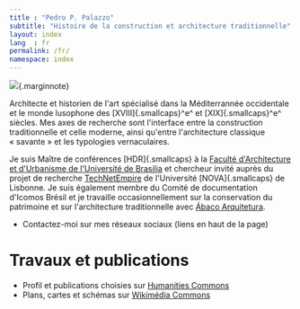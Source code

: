 ```yaml
---
title : "Pedro P. Palazzo"
subtitle: "Histoire de la construction et architecture traditionnelle"
layout: index
lang  : fr
permalink: /fr/
namespace: index
---
```


![](https://hcommons.org/app/uploads/sites/1001018/2021/05/pp-0535.jpg){.marginnote}

Architecte et historien de l'art spécialisé dans la Méditerrannée
occidentale et le monde lusophone des [XVIII]{.smallcaps}^e^ et
[XIX]{.smallcaps}^e^ siècles. Mes axes de recherche sont l'interface
entre la construction traditionnelle et celle moderne, ainsi qu'entre
l'architecture classique « savante » et les typologies vernaculaires.

Je suis Maître de conférences [HDR]{.smallcaps} à la [Faculté
d'Architecture et d'Urbanisme de l'Université de
Brasilia](http://www.fau.unb.br) et chercheur invité auprès du projet de
recherche [TechNetEmpire](https://technetempire.fcsh.unl.pt/) de
l'Université [NOVA]{.smallcaps} de Lisbonne. Je suis également membre du
Comité de documentation d'Icomos Brésil et je travaille
occasionnellement sur la conservation du patrimoine et sur
l'architecture traditionnelle avec
[Ábaco Arquitetura](https://www.abaco-arquitetura.com.br).

<ul class="contact"><li>
<i title="Contact" class="fas fa-envelope"></i>
Contactez-moi sur mes réseaux sociaux (liens en haut de la page) <i
title="Monter" class="fas fa-arrow-up"></i>
</li></ul>

# Travaux et publications #

- Profil et publications choisies sur
  [Humanities Commons](https://sah.hcommons.org/members/palazzo/)
- Plans, cartes et schémas sur
  [Wikimédia Commons](https://commons.wikimedia.org/wiki/User:Arqpalazzo?uselang=fr)

